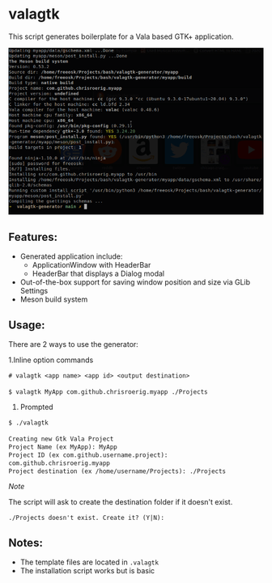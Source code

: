 # valagtk

This script generates boilerplate for a Vala based GTK+ application. 

![](demo.gif)

## Features:

* Generated application include:
  * ApplicationWindow with HeaderBar
  * HeaderBar that displays a Dialog modal
* Out-of-the-box support for saving window position and size via GLib Settings
* Meson build system

## Usage:

There are 2 ways to use the generator:

1.Inline option commands

```
# valagtk <app name> <app id> <output destination>

$ valagtk MyApp com.github.chrisroerig.myapp ./Projects

```

1. Prompted 

```
$ ./valagtk

Creating new Gtk Vala Project
Project Name (ex MyApp): MyApp
Project ID (ex com.github.username.project): com.github.chrisroerig.myapp
Project destination (ex /home/username/Projects): ./Projects
```

*Note*

The script will ask to create the destination folder if it doesn't exist.

```
./Projects doesn't exist. Create it? (Y|N): 
```

## Notes:

* The template files are located in `.valagtk`
* The installation script works but is basic

